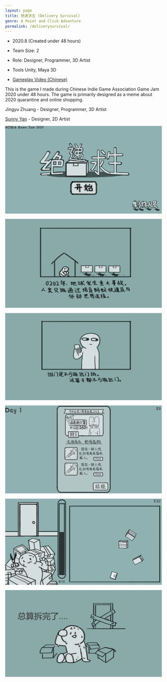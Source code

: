 ```yaml
---
layout: page
title: 绝递求生 (Delivery Survival)
genre: A Point and Click Adventure
permalink: /deliverysurvival/
---
```


 - 2020.8 (Created under 48 hours)

 - Team Size: 2

 - Role: Designer, Programmer, 3D Artist

 - Tools Unity, Maya 3D

 - [Gameplay Video (Chinese)](https://www.bilibili.com/video/BV1fp4y1v7zh)

 This is the game I made during Chinese Indie Game Association Game Jam 2020 under 48 hours. The game is primarily designed as a meme about 2020 quarantine and online shopping.

 Jingyu Zhuang - Designer, Programmer, 3D Artist

 [Sunny Yan](https://sunnyyan991.wixsite.com/gu0za) - Designer, 2D Artist


 ![](./img/JDQS7.png)

 ![](./img/JDQS2.png)

 ![](./img/JDQS3.png)

 ![](./img/JDQS4.png)

 ![](./img/JDQS5.png)

 ![](./img/JDQS6.png)